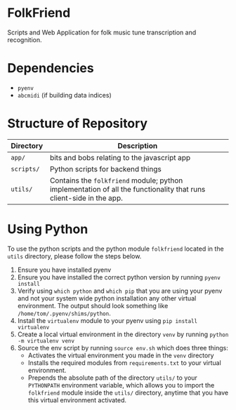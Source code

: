# FolkFriend
Scripts and Web Application for folk music tune transcription and recognition.

# Dependencies
- `pyenv`
- `abcmidi` (if building data indices)

# Structure of Repository

| Directory | Description |
| ---       | ---         |
| `app/`| bits and bobs relating to the javascript app |
| `scripts/`| Python scripts for backend things
| `utils/`  | Contains the `folkfriend` module; python implementation of all the functionality that runs client-side in the app.

# Using Python

To use the python scripts and the python module `folkfriend` located in the `utils` directory, please follow the steps below.

1. Ensure you have installed pyenv
2. Ensure you have installed the correct python version by running `pyenv install`
3. Verify using `which python` and `which pip` that you are using your pyenv and not your system wide python installation any other virtual environment. The output should look something like `/home/tom/.pyenv/shims/python`.
4. Install the `virtualenv` module to your pyenv using `pip install virtualenv`
5. Create a local virtual environment in the directory `venv` by running `python -m virtualenv venv`
6. Source the env script by running `source env.sh` which does three things:
    * Activates the virtual environment you made in the `venv` directory
    * Installs the required modules from `requirements.txt` to your virtual environment.
    * Prepends the absolute path of the directory `utils/` to your `PYTHONPATH` environment variable, which allows you to import the `folkfriend` module inside the `utils/` directory, anytime that you have this virtual environment activated.
